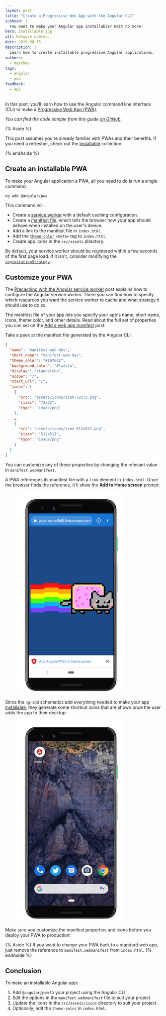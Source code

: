 ```yaml
---
layout: post
title: "Create a Progressive Web App with the Angular CLI"
subhead: |
  You want to make your Angular app installable? Wait no more!
hero: installable.jpg
alt: Network cables.
date: 2019-08-15
description: |
  Learn how to create installable progressive Angular applications.
authors:
  - mgechev
tags:
  - angular
  - pwa
feedback:
  - api
---
```


In this post, you'll learn how to use the Angular command line interface (CLI) to make a [Progressive Web App (PWA)](/discover-installable).

_You can find the code sample from this guide [on GitHub](https://github.com/mgechev/manifest-web-dev)._

{% Aside %}

This post assumes you're already familiar with PWAs and their benefits. If you need a refresher, check out the [Installable](/installable) collection.

{% endAside %}


## Create an installable PWA

To make your Angular application a PWA, all you need to do is run a single command:

```bash
ng add @angular/pwa
```

This command will:

* Create a [service worker](/precaching-with-the-angular-service-worker) with a default caching configuration.
* Create a [manifest file](/add-manifest), which tells the browser how your app should behave when installed on the user's device.
* Add a link to the manifest file in `index.html`.
* Add the [`theme-color`](/themed-omnibox) `<meta>` tag to `index.html`.
* Create app icons in the `src/assets` directory.

By default, your service worker should be registered within a few seconds of the first page load. If it isn't, consider modifying the [`registrationStrategy`](https://angular.io/api/service-worker/SwRegistrationOptions).

## Customize your PWA

The [Precaching with the Angular service worker](/precaching-with-the-angular-service-worker) post explains how to configure the Angular service worker. There you can find how to specify which resources you want the service worker to cache and what strategy it should use to do so.

The manifest file of your app lets you specify your app's name, short name, icons, theme color, and other details. Read about the full set of properties you can set on the [Add a web app manifest](/add-manifest/) post.

Take a peek at the manifest file generated by the Angular CLI:

```json
{
  "name": "manifest-web-dev",
  "short_name": "manifest-web-dev",
  "theme_color": "#1976d2",
  "background_color": "#fafafa",
  "display": "standalone",
  "scope": "/",
  "start_url": "/",
  "icons": [
    {
      "src": "assets/icons/icon-72x72.png",
      "sizes": "72x72",
      "type": "image/png"
    },
    …
    {
      "src": "assets/icons/icon-512x512.png",
      "sizes": "512x512",
      "type": "image/png"
    }
  ]
}
```

You can customize any of these properties by changing the relevant value in `manifest.webmanifest`.

A PWA references its manifest file with a `link` element in `index.html`. Once the browser finds the reference, it'll show the **Add to Home screen** prompt:

<figure class="w-figure">
  <img src="home.png" alt="A progressive web app install prompt">
</figure>

Since the `ng-add` schematics add everything needed to make your app [installable](/discover-installable/), they generate some shortcut icons that are shown once the user adds the app to their desktop:

<figure class="w-figure">
  <img src="icon.png" alt="A progressive web app shortcut icon">
</figure>

Make sure you customize the manifest properties and icons before you deploy your PWA to production!

{% Aside %}
If you want to change your PWA back to a standard web app, just remove the reference to `manifest.webmanifest` from `index.html`.
{% endAside %}

## Conclusion

To make an installable Angular app:

1. Add `@angular/pwa` to your project using the Angular CLI.
2. Edit the options in the `manifest.webmanifest` file to suit your project.
3. Update the icons in the `src/assets/icons` directory to suit your project.
4. Optionally, edit the `theme-color` in `index.html`.
